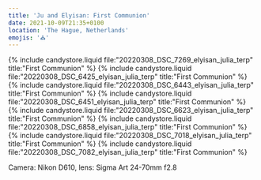 ```yaml
---
title: 'Ju and Elyisan: First Communion'
date: 2021-10-09T21:35+0100
location: 'The Hague, Netherlands'
emojis: '⛪'
---
```


{% include candystore.liquid file:"20220308_DSC_7269_elyisan_julia_terp" title:"First Communion" %}
{% include candystore.liquid file:"20220308_DSC_6425_elyisan_julia_terp" title:"First Communion" %}
{% include candystore.liquid file:"20220308_DSC_6443_elyisan_julia_terp" title:"First Communion" %}
{% include candystore.liquid file:"20220308_DSC_6451_elyisan_julia_terp" title:"First Communion" %}
{% include candystore.liquid file:"20220308_DSC_6623_elyisan_julia_terp" title:"First Communion" %}
{% include candystore.liquid file:"20220308_DSC_6858_elyisan_julia_terp" title:"First Communion" %}
{% include candystore.liquid file:"20220308_DSC_7018_elyisan_julia_terp" title:"First Communion" %}
{% include candystore.liquid file:"20220308_DSC_7082_elyisan_julia_terp" title:"First Communion" %}

Camera: Nikon D610, lens: Sigma Art 24-70mm f2.8

